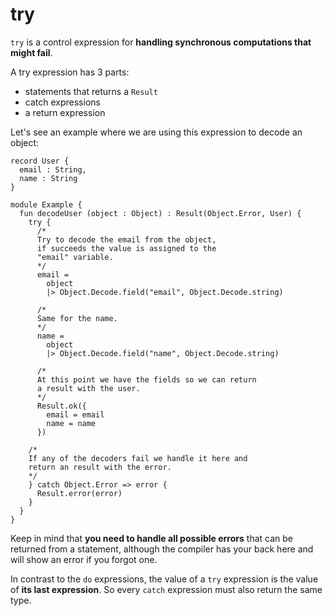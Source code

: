 # try

`try` is a control expression for **handling synchronous computations that might fail**.

A try expression has 3 parts:

- statements that returns a `Result`
- catch expressions
- a return expression

Let's see an example where we are using this expression to decode an object:

```text
record User {
  email : String,
  name : String
}

module Example {
  fun decodeUser (object : Object) : Result(Object.Error, User) {
    try {
      /*
      Try to decode the email from the object,
      if succeeds the value is assigned to the
      "email" variable.
      */
      email =
        object
        |> Object.Decode.field("email", Object.Decode.string)

      /*
      Same for the name.
      */
      name =
        object
        |> Object.Decode.field("name", Object.Decode.string)

      /*
      At this point we have the fields so we can return
      a result with the user.  
      */
      Result.ok({
        email = email
        name = name
      })

    /*
    If any of the decoders fail we handle it here and
    return an result with the error.
    */
    } catch Object.Error => error {
      Result.error(error)
    }
  }
}
```

Keep in mind that **you need to handle all possible errors** that can be returned from a statement, although the compiler has your back here and will show an error if you forgot one.

In contrast to the `do` expressions, the value of a `try` expression is the value of **its last expression**. So every `catch` expression must also return the same type.
